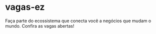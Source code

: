 # vagas-ez
Faça parte do ecossistema que conecta você a negócios que mudam o mundo. Confira as vagas abertas!
